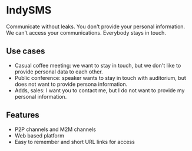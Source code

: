 # IndySMS
Communicate without leaks.
You don't provide your personal information.
We can't access your communications.
Everybody stays in touch.

## Use cases

* Casual coffee meeting: we want to stay in touch, but we don't like to provide personal data to each other.
* Public conference: speaker wants to stay in touch with auditorium, but does not want to provide persona information.
* Adds, sales: I want you to contact me, but I do not want to provide my personal information.

## Features
* P2P channels and M2M channels
* Web based platform
* Easy to remember and short URL links for access
